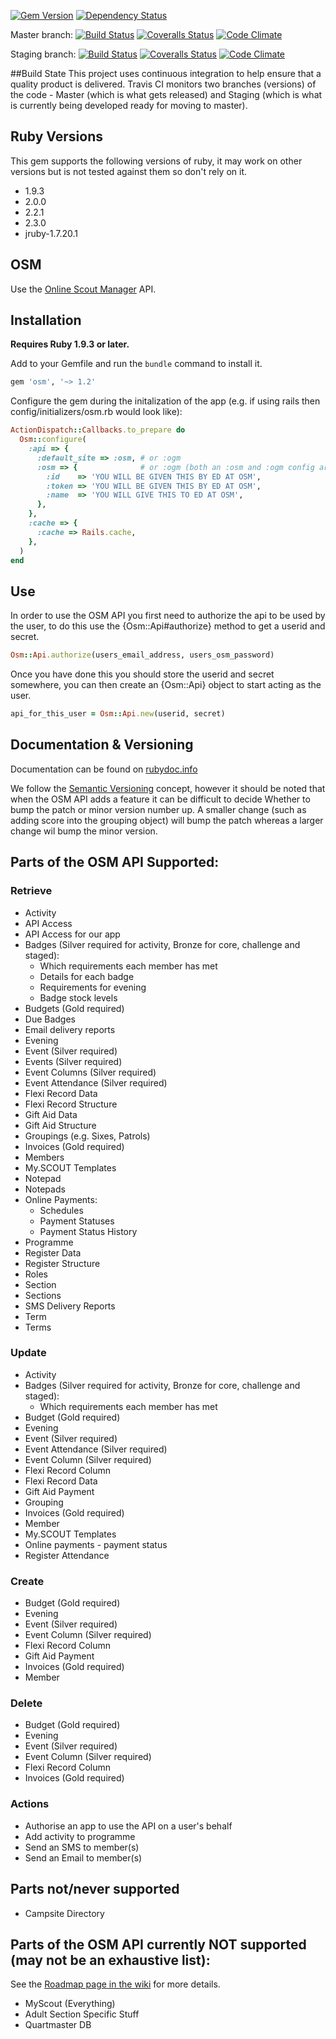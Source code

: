 [![Gem Version](https://badge.fury.io/rb/osm.png)](http://badge.fury.io/rb/osm)
[![Dependency Status](https://gemnasium.com/robertgauld/osm.png)](https://gemnasium.com/robertgauld/osm)

Master branch:
[![Build Status](https://secure.travis-ci.org/robertgauld/osm.png?branch=master)](http://travis-ci.org/robertgauld/osm)
[![Coveralls Status](https://coveralls.io/repos/robertgauld/osm/badge.png?branch=master)](https://coveralls.io/r/robertgauld/osm)
[![Code Climate](https://codeclimate.com/github/robertgauld/osm.png?branch=master)](https://codeclimate.com/github/robertgauld/osm)

Staging branch:
[![Build Status](https://secure.travis-ci.org/robertgauld/osm.png?branch=staging)](http://travis-ci.org/robertgauld/osm)
[![Coveralls Status](https://coveralls.io/repos/robertgauld/osm/badge.png?branch=master)](https://coveralls.io/r/robertgauld/osm)
[![Code Climate](https://codeclimate.com/github/robertgauld/osm.png?branch=staging)](https://codeclimate.com/github/robertgauld/osm)


##Build State
This project uses continuous integration to help ensure that a quality product is delivered.
Travis CI monitors two branches (versions) of the code - Master (which is what gets released)
and Staging (which is what is currently being developed ready for moving to master).


## Ruby Versions
This gem supports the following versions of ruby, it may work on other versions but is not tested against them so don't rely on it.

  * 1.9.3
  * 2.0.0
  * 2.2.1
  * 2.3.0
  * jruby-1.7.20.1


## OSM

Use the [Online Scout Manager](https://www.onlinescoutmanager.co.uk) API.


## Installation

**Requires Ruby 1.9.3 or later.**

Add to your Gemfile and run the `bundle` command to install it.

```ruby
gem 'osm', '~> 1.2'
```

Configure the gem during the initalization of the app (e.g. if using rails then config/initializers/osm.rb would look like):

```ruby
ActionDispatch::Callbacks.to_prepare do
  Osm::configure(
    :api => {
      :default_site => :osm, # or :ogm
      :osm => {              # or :ogm (both an :osm and :ogm config are allowed
        :id    => 'YOU WILL BE GIVEN THIS BY ED AT OSM',
        :token => 'YOU WILL BE GIVEN THIS BY ED AT OSM',
        :name  => 'YOU WILL GIVE THIS TO ED AT OSM',
      },
    },
    :cache => {
      :cache => Rails.cache,
    },
  )
end
```


## Use

In order to use the OSM API you first need to authorize the api to be used by the user, to do this use the {Osm::Api#authorize} method to get a userid and secret.

```ruby
Osm::Api.authorize(users_email_address, users_osm_password)
```

Once you have done this you should store the userid and secret somewhere, you can then create an {Osm::Api} object to start acting as the user.

```ruby
api_for_this_user = Osm::Api.new(userid, secret)
```


## Documentation & Versioning

Documentation can be found on [rubydoc.info](http://rubydoc.info/github/robertgauld/osm/master/frames)

We follow the [Semantic Versioning](http://semver.org/) concept,
however it should be noted that when the OSM API adds a feature it can be difficult to decide Whether to bump the patch or minor version number up. A smaller change (such as adding score into the grouping object) will bump the patch whereas a larger change wil bump the minor version.


## Parts of the OSM API Supported:

### Retrieve
  * Activity
  * API Access
  * API Access for our app
  * Badges (Silver required for activity, Bronze for core, challenge and staged):
    * Which requirements each member has met
    * Details for each badge
    * Requirements for evening
    * Badge stock levels
  * Budgets (Gold required)
  * Due Badges
  * Email delivery reports
  * Evening
  * Event (Silver required)
  * Events (Silver required)
  * Event Columns (Silver required)
  * Event Attendance (Silver required)
  * Flexi Record Data
  * Flexi Record Structure
  * Gift Aid Data
  * Gift Aid Structure
  * Groupings (e.g. Sixes, Patrols)
  * Invoices (Gold required)
  * Members
  * My.SCOUT Templates
  * Notepad
  * Notepads
  * Online Payments:
    * Schedules
    * Payment Statuses
    * Payment Status History
  * Programme
  * Register Data
  * Register Structure
  * Roles
  * Section
  * Sections
  * SMS Delivery Reports
  * Term
  * Terms

### Update
  * Activity
  * Badges (Silver required for activity, Bronze for core, challenge and staged):
    * Which requirements each member has met
  * Budget (Gold required)
  * Evening
  * Event (Silver required)
  * Event Attendance (Silver required)
  * Event Column (Silver required)
  * Flexi Record Column
  * Flexi Record Data
  * Gift Aid Payment
  * Grouping
  * Invoices (Gold required)
  * Member
  * My.SCOUT Templates
  * Online payments - payment status
  * Register Attendance

### Create
  * Budget (Gold required)
  * Evening
  * Event (Silver required)
  * Event Column (Silver required)
  * Flexi Record Column
  * Gift Aid Payment
  * Invoices (Gold required)
  * Member

### Delete
  * Budget (Gold required)
  * Evening
  * Event (Silver required)
  * Event Column (Silver required)
  * Flexi Record Column
  * Invoices (Gold required)

### Actions
  * Authorise an app to use the API on a user's behalf
  * Add activity to programme
  * Send an SMS to member(s)
  * Send an Email to member(s)

## Parts not/never supported
  * Campsite Directory

## Parts of the OSM API currently NOT supported (may not be an exhaustive list):

See the [Roadmap page in the wiki](https://github.com/robertgauld/osm/wiki/Roadmap) for more details.

  * MyScout (Everything)
  * Adult Section Specific Stuff
  * Quartmaster DB
